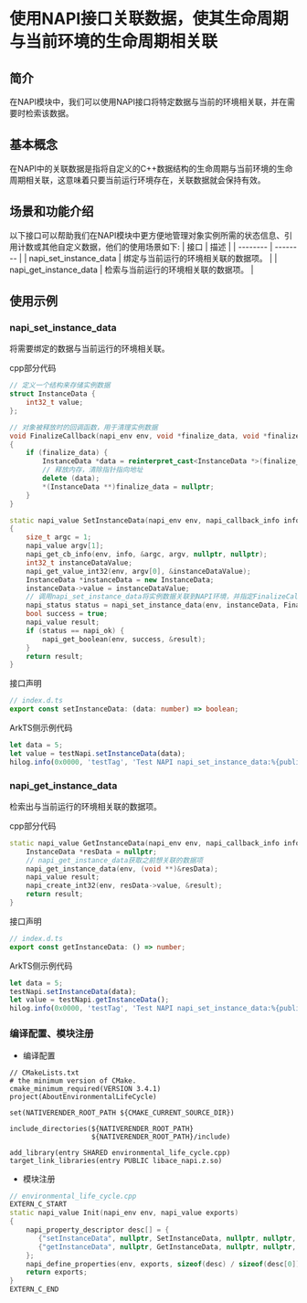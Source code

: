 # 使用NAPI接口关联数据，使其生命周期与当前环境的生命周期相关联

## 简介

在NAPI模块中，我们可以使用NAPI接口将特定数据与当前的环境相关联，并在需要时检索该数据。

## 基本概念

在NAPI中的关联数据是指将自定义的C++数据结构的生命周期与当前环境的生命周期相关联，这意味着只要当前运行环境存在，关联数据就会保持有效。

## 场景和功能介绍

以下接口可以帮助我们在NAPI模块中更方便地管理对象实例所需的状态信息、引用计数或其他自定义数据，他们的使用场景如下:
| 接口 | 描述 |
| -------- | -------- |
| napi_set_instance_data | 绑定与当前运行的环境相关联的数据项。 |
| napi_get_instance_data | 检索与当前运行的环境相关联的数据项。 |

## 使用示例

### napi_set_instance_data

将需要绑定的数据与当前运行的环境相关联。

cpp部分代码

```cpp
// 定义一个结构来存储实例数据
struct InstanceData {
    int32_t value;
};

// 对象被释放时的回调函数，用于清理实例数据
void FinalizeCallback(napi_env env, void *finalize_data, void *finalize_hint)
{
    if (finalize_data) {
        InstanceData *data = reinterpret_cast<InstanceData *>(finalize_data);
        // 释放内存，清除指针指向地址
        delete (data);
        *(InstanceData **)finalize_data = nullptr;
    }
}

static napi_value SetInstanceData(napi_env env, napi_callback_info info)
{
    size_t argc = 1;
    napi_value argv[1];
    napi_get_cb_info(env, info, &argc, argv, nullptr, nullptr);
    int32_t instanceDataValue;
    napi_get_value_int32(env, argv[0], &instanceDataValue);
    InstanceData *instanceData = new InstanceData;
    instanceData->value = instanceDataValue;
    // 调用napi_set_instance_data将实例数据关联到NAPI环境，并指定FinalizeCallback函数
    napi_status status = napi_set_instance_data(env, instanceData, FinalizeCallback, nullptr);
    bool success = true;
    napi_value result;
    if (status == napi_ok) {
        napi_get_boolean(env, success, &result);
    }
    return result;
}
```

接口声明

```ts
// index.d.ts
export const setInstanceData: (data: number) => boolean;
```

ArkTS侧示例代码

```ts
let data = 5;
let value = testNapi.setInstanceData(data);
hilog.info(0x0000, 'testTag', 'Test NAPI napi_set_instance_data:%{public}s', value);
```

### napi_get_instance_data

检索出与当前运行的环境相关联的数据项。

cpp部分代码

```cpp
static napi_value GetInstanceData(napi_env env, napi_callback_info info) {
    InstanceData *resData = nullptr;
    // napi_get_instance_data获取之前想关联的数据项
    napi_get_instance_data(env, (void **)&resData);
    napi_value result;
    napi_create_int32(env, resData->value, &result);
    return result;
}
```

接口声明

```ts
// index.d.ts
export const getInstanceData: () => number;
```

ArkTS侧示例代码

```ts
let data = 5;
testNapi.setInstanceData(data);
let value = testNapi.getInstanceData();
hilog.info(0x0000, 'testTag', 'Test NAPI napi_set_instance_data:%{public}d', value);
```

### 编译配置、模块注册

- 编译配置

```text
// CMakeLists.txt
# the minimum version of CMake.
cmake_minimum_required(VERSION 3.4.1)
project(AboutEnvironmentalLifeCycle)

set(NATIVERENDER_ROOT_PATH ${CMAKE_CURRENT_SOURCE_DIR})

include_directories(${NATIVERENDER_ROOT_PATH}
                    ${NATIVERENDER_ROOT_PATH}/include)

add_library(entry SHARED environmental_life_cycle.cpp)
target_link_libraries(entry PUBLIC libace_napi.z.so)
```

- 模块注册

```cpp
// environmental_life_cycle.cpp
EXTERN_C_START
static napi_value Init(napi_env env, napi_value exports)
{
    napi_property_descriptor desc[] = {
       {"setInstanceData", nullptr, SetInstanceData, nullptr, nullptr, nullptr, napi_default, nullptr},
       {"getInstanceData", nullptr, GetInstanceData, nullptr, nullptr, nullptr, napi_default, nullptr}
    };
    napi_define_properties(env, exports, sizeof(desc) / sizeof(desc[0]), desc);
    return exports;
}
EXTERN_C_END
```
